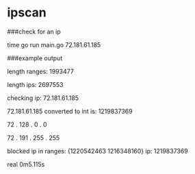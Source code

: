 # ipscan

###check for an ip


time go run main.go 72.181.61.185

###example output

length ranges: 1993477

length ips: 2697553

checking ip: 72.181.61.185

72.181.61.185  converted to int is: 1219837369

72 . 128 . 0 . 0

72 . 191 . 255 . 255

blocked ip in ranges: {1220542463 1216348160} ip: 1219837369

real	0m5.115s
